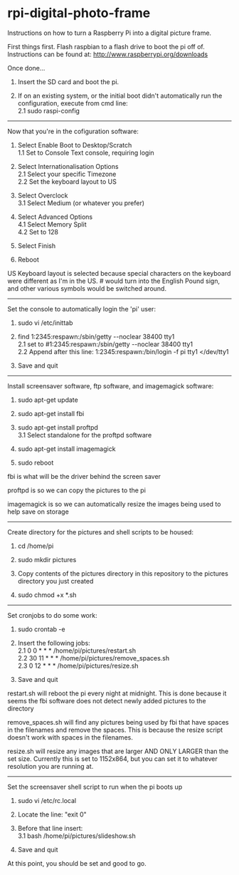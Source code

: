 rpi-digital-photo-frame
=======================

Instructions on how to turn a Raspberry Pi into a digital picture frame.

First things first. Flash raspbian to a flash drive to boot the pi off of. Instructions can be found at: http://www.raspberrypi.org/downloads

Once done...

1. Insert the SD card and boot the pi.

2. If on an existing system, or the initial boot didn't automatically run the configuration, execute from cmd line:  
	2.1 sudo raspi-config

***************************************************
Now that you're in the cofiguration software:

1. Select Enable Boot to Desktop/Scratch  
	1.1 Set to Console Text console, requiring login
	
2. Select Internationalisation Options  
	2.1 Select your specific Timezone  
	2.2 Set the keyboard layout to US
	
3. Select Overclock  
	3.1 Select Medium (or whatever you prefer)
	
4. Select Advanced Options  
	4.1 Select Memory Split  
	4.2 Set to 128
	
5. Select Finish

6. Reboot

US Keyboard layout is selected because special characters on the keyboard were different as I'm in the US. # would turn into the English Pound sign, and other various symbols would be switched around.


***************************************************
Set the console to automatically login the 'pi' user:

1. sudo vi /etc/inittab

2. find 1:2345:respawn:/sbin/getty --noclear 38400 tty1  
	2.1 set to #1:2345:respawn:/sbin/getty --noclear 38400 tty1  
	2.2 Append after this line: 1:2345:respawn:/bin/login -f pi tty1 </dev/tty1   
	
3. Save and quit


***************************************************
Install screensaver software, ftp software, and imagemagick software:

1. sudo apt-get update

2. sudo apt-get install fbi

3. sudo apt-get install proftpd  
	3.1 Select standalone for the proftpd software
	
4. sudo apt-get install imagemagick
	
5. sudo reboot

fbi is what will be the driver behind the screen saver

proftpd is so we can copy the pictures to the pi

imagemagick is so we can automatically resize the images being used to help save on storage


***************************************************
Create directory for the pictures and shell scripts to be housed:

1. cd /home/pi

2. sudo mkdir pictures

3. Copy contents of the pictures directory in this repository to the pictures directory you just created

4. sudo chmod +x *.sh


***************************************************
Set cronjobs to do some work:

1. sudo crontab -e

2. Insert the following jobs:  
	2.1     0   0  * * * /home/pi/pictures/restart.sh  
	2.2     30  11 * * * /home/pi/pictures/remove_spaces.sh  
	2.3     0   12 * * * /home/pi/pictures/resize.sh  
	
3. Save and quit

restart.sh will reboot the pi every night at midnight. This is done because it seems the fbi software does not detect newly added pictures to the directory

remove_spaces.sh will find any pictures being used by fbi that have spaces in the filenames and remove the spaces. This is because the resize script doesn't work with spaces in the filenames.

resize.sh will resize any images that are larger AND ONLY LARGER than the set size. Currently this is set to 1152x864, but you can set it to whatever resolution you are running at.
***************************************************
Set the screensaver shell script to run when the pi boots up

1. sudo vi /etc/rc.local

2. Locate the line: "exit 0"

3. Before that line insert:  
	3.1 bash /home/pi/pictures/slideshow.sh
	
4. Save and quit

At this point, you should be set and good to go.
